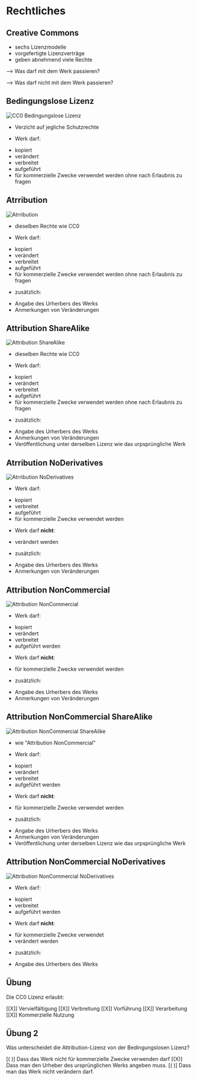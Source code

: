 # Rechtliches

## Creative Commons
- sechs Lizenzmodelle
- vorgefertigte Lizenzverträge 
- geben abnehmend viele Rechte

--> Was darf mit dem Werk passieren?

--> Was darf nicht mit dem Werk passieren?

## Bedingungslose Lizenz
![CC0 Bedingungslose Lizenz](https://wiki.llz.uni-halle.de/images/1/12/Cc0.png)

- Verzicht auf jegliche Schutzrechte
* Werk darf:
- kopiert
- verändert
- verbreitet
- aufgeführt
- für kommerzielle Zwecke verwendet werden
ohne nach Erlaubnis zu fragen


## Atrribution
![Atrribution](https://wiki.llz.uni-halle.de/images/5/53/By.png)

- dieselben Rechte wie CC0
* Werk darf:
- kopiert
- verändert
- verbreitet
- aufgeführt
- für kommerzielle Zwecke verwendet werden
ohne nach Erlaubnis zu fragen
* zusätzlich:
- Angabe des Urherbers des Werks
- Anmerkungen von Veränderungen

## Attribution ShareAlike
![Attribution ShareAlike](https://wiki.llz.uni-halle.de/images/3/3c/By_sa.png)

- dieselben Rechte wie CC0
* Werk darf:
- kopiert
- verändert
- verbreitet
- aufgeführt
- für kommerzielle Zwecke verwendet werden
ohne nach Erlaubnis zu fragen
* zusätzlich:
- Angabe des Urherbers des Werks
- Anmerkungen von Veränderungen
- Veröffentlichung unter derselben Lizenz wie das urpsprüngliche Werk

## Atrribution NoDerivatives
![Atrribution NoDerivatives](https://wiki.llz.uni-halle.de/images/e/eb/By_nd.png)

* Werk darf:
- kopiert
- verbreitet
- aufgeführt
- für kommerzielle Zwecke verwendet werden
* Werk darf __nicht__:
- verändert werden
* zusätzlich:
- Angabe des Urherbers des Werks
- Anmerkungen von Veränderungen

## Attribution NonCommercial
![Attribution NonCommercial](https://wiki.llz.uni-halle.de/images/3/32/By_nc.png)

* Werk darf:
- kopiert
- verändert
- verbreitet
- aufgeführt werden
* Werk darf __nicht__:
- für kommerzielle Zwecke verwendet werden
* zusätzlich:
- Angabe des Urherbers des Werks
- Anmerkungen von Veränderungen

## Attribution NonCommercial ShareAlike
![Attribution NonCommercial ShareAlike](https://wiki.llz.uni-halle.de/images/2/27/By_nc_sa.png)

- wie "Attribution NonCommercial"
* Werk darf:
- kopiert
- verändert
- verbreitet
- aufgeführt werden
* Werk darf __nicht__:
- für kommerzielle Zwecke verwendet werden
* zusätzlich:
- Angabe des Urherbers des Werks
- Anmerkungen von Veränderungen
- Veröffentlichung unter derselben Lizenz wie das urpsprüngliche Werk

## Attribution NonCommercial NoDerivatives
![Attribution NonCommercial NoDerivatives](https://wiki.llz.uni-halle.de/images/9/99/By_nc_nd.png)

* Werk darf:
- kopiert
- verbreitet
- aufgeführt werden
* Werk darf __nicht__:
- für kommerzielle Zwecke verwendet
- verändert werden
* zusätzlich:
- Angabe des Urherbers des Werks

## Übung

Die CC0 Lizenz erlaubt:

[[X]] Vervielfältigung
[[X]] Verbreitung
[[X]] Vorführung
[[X]] Verarbeitung
[[X]] Kommerzielle Nutzung

## Übung 2
Was unterscheidet die Attribution-Lizenz von der Bedingungslosen Lizenz?

[( )] Dass das Werk nicht für kommerzielle Zwecke verwenden darf
[(X)] Dass man den Urheber des ursprünglichen Werks angeben muss.
[( )] Dass man das Werk nicht verändern darf.